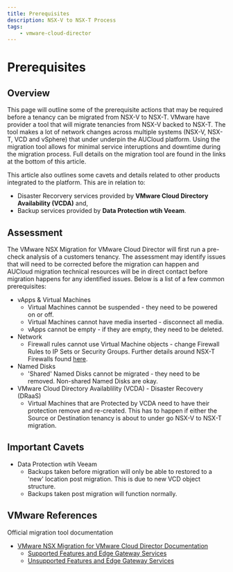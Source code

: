 ```yaml
---
title: Prerequisites
description: NSX-V to NSX-T Process
tags:
    - vmware-cloud-director
---
```


# Prerequisites

## Overview

This page will outline some of the prerequisite actions that may be required before a tenancy can be migrated from NSX-V to NSX-T.  VMware have provider a tool that will migrate tenancies from NSX-V backed to NSX-T.  The tool makes a lot of network changes across multiple systems (NSX-V, NSX-T, VCD and vSphere) that under underpin the AUCloud platform.  Using the migration tool allows for minimal service interuptions and downtime during the migration process.  Full details on the migration tool are found in the links at the bottom of this article.

This article also outlines some cavets and details related to other products integrated to the platform.  This are in relation to:

- Disaster Recorvery services provided by **VMware Cloud Directory Availability (VCDA)** and,
- Backup services provided by **Data Protection wtih Veeam**.

## Assessment

The VMware NSX Migration for VMware Cloud Director will first run a pre-check analysis of a customers tenancy.  The assessment may identify issues that will need to be corrected before the migration can happen and AUCloud migration technical resources will be in direct contact before migration happens for any identified issues.  Below is a list of a few common prerequisites:

- vApps & Virtual Machines
	* Virtual Machines cannot be suspended - they need to be powered on or off.
	* Virtual Machines cannot have media inserted - disconnect all media.
	* vApps cannot be empty - if they are empty, they need to be deleted.
- Network
	* Firewall rules cannot use Virtual Machine objects - change Firewall Rules to IP Sets or Security Groups.  Further details around NSX-T Firewalls found [here](./firewall_rules.md).
- Named Disks
	* 'Shared' Named Disks cannot be migrated - they need to be removed.  Non-shared Named Disks are okay.
- VMware Cloud Directory Availablility (VCDA) - Disaster Recovery (DRaaS)
	* Virtual Machines that are Protected by VCDA need to have their protection remove and re-created.  This has to happen if either the Source or Destination tenancy is about to under go NSX-V to NSX-T migration.

## Important Cavets

- Data Protection wtih Veeam
	* Backups taken before migration will only be able to restored to a 'new' location post migration.  This is due to new VCD object structure.
	* Backups taken post migration will function normally.

## VMware References

Official migration tool documentation

- [VMware NSX Migration for VMware Cloud Director Documentation](https://docs.vmware.com/en/VMware-NSX-Migration-for-VMware-Cloud-Director/1.4.2/user-guide/GUID-index.html)
	* [Supported Features and Edge Gateway Services](https://docs.vmware.com/en/VMware-NSX-Migration-for-VMware-Cloud-Director/1.4.2/user-guide/GUID-supported-features.html)
	* [Unsupported Features and Edge Gateway Services](https://docs.vmware.com/en/VMware-NSX-Migration-for-VMware-Cloud-Director/1.4.2/user-guide/GUID-unsupported-features.html)
